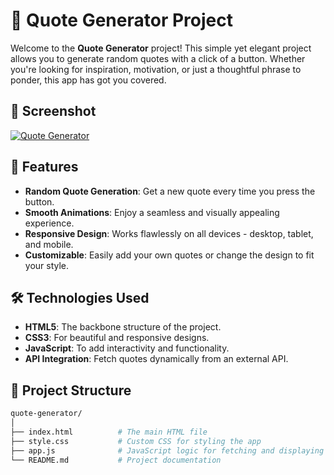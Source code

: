 # 🌟 Quote Generator Project

Welcome to the **Quote Generator** project! This simple yet elegant project allows you to generate random quotes with a click of a button. Whether you're looking for inspiration, motivation, or just a thoughtful phrase to ponder, this app has got you covered.

## 📸 Screenshot

[![Quote Generator](https://via.placeholder.com/728x90.png?text=Quote+Generator)](https://minimalist-quotes.netlify.app/)


## 🚀 Features

- **Random Quote Generation**: Get a new quote every time you press the button.
- **Smooth Animations**: Enjoy a seamless and visually appealing experience.
- **Responsive Design**: Works flawlessly on all devices - desktop, tablet, and mobile.
- **Customizable**: Easily add your own quotes or change the design to fit your style.

## 🛠️ Technologies Used

- **HTML5**: The backbone structure of the project.
- **CSS3**: For beautiful and responsive designs.
- **JavaScript**: To add interactivity and functionality.
- **API Integration**: Fetch quotes dynamically from an external API.

## 📂 Project Structure

```bash
quote-generator/
│
├── index.html          # The main HTML file
├── style.css           # Custom CSS for styling the app
├── app.js              # JavaScript logic for fetching and displaying quotes
└── README.md           # Project documentation
